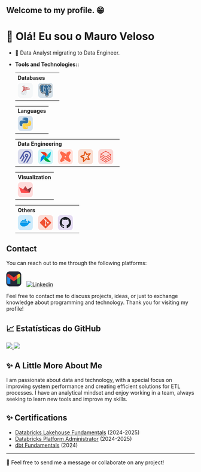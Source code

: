 <div style="display: inline_block">

## Welcome to my profile. 😁

# 👋 Olá! Eu sou o Mauro Veloso

- 💼 Data Analyst migrating to Data Engineer.

<!--
<div style="display: inline_block"><br>
  <img align="center" alt="CSS" height="30" width="40" src="https://raw.githubusercontent.com/devicons/devicon/master/icons/css3/css3-original.svg">
  <img align="center" alt="HTML" height="30" width="40" src="https://raw.githubusercontent.com/devicons/devicon/master/icons/html5/html5-original.svg">
  <img align="center" alt="Js" height="30" width="40" src="https://raw.githubusercontent.com/devicons/devicon/master/icons/javascript/javascript-plain.svg">
  <a href="https://www.microsoft.com/pt-br/sql-server/sql-server-downloads"><img align="center" alt="Ts" height="50" width="60" src="https://github.com/MvJr98/fancy-icons/blob/main/sql_server/sql%20server.svg">
  <a href="https://www.python.org"><img align="center" alt="Ts" height="50" width="60" src="https://github.com/MvJr98/fancy-icons/blob/main/python/python.svg">
  <a href="https://spark.apache.org"><img align="center" alt="Ts" height="50" width="60" src="https://github.com/MvJr98/fancy-icons/blob/main/spark/spark.svg">
  <a href="https://www.getdbt.com"><img align="center" alt="Ts" height="50" width="60" src="https://github.com/MvJr98/fancy-icons/blob/main/dbt/dbt.svg">
</div>
-->
- **Tools and Technologies::**
  
  <table>
    <tr>
      <th>Databases</th>
    </tr>
    <tr>
      <td align="left">
        <a href="https://www.microsoft.com/pt-br/sql-server"><img alt="SQL Server" width="40px" style="padding-right:10px;" src="https://github.com/MvJr98/fancy-icons/blob/main/sql_server/sql%20server.svg"/></a>
        <a href="https://www.postgresql.org"><img alt="Postgres" width="40px" style="padding-right:10px;" src="https://github.com/MvJr98/fancy-icons/blob/main/postgres/postgres.svg"/></a>
      </td>
    </tr>
  </table>
  
  <table>
    <tr>
      <th>Languages</th>
    </tr>
    <tr>
      <td align="left">
        <a href="https://www.python.org"><img alt="Python" width="40px" style="padding-right:10px;" src="https://github.com/MvJr98/fancy-icons/blob/main/python/python.svg"/></a>
      </td>
    </tr>
  </table>
  
  <table>
    <tr>
      <th>Data Engineering</th>
    </tr>
    <tr>
      <td align="left">
        <a href="https://airbyte.com"><img alt="Airbyte" width="40px" style="padding-right:10px;" src="https://github.com/MvJr98/fancy-icons/blob/main/airbyte/airbyte.svg"/></a>
        <a href="https://airflow.apache.org"><img alt="Airflow" width="40px" style="padding-right:10px;" src="https://github.com/MvJr98/fancy-icons/blob/main/airflow/airflow.svg"/></a>
        <a href="https://www.getdbt.com"><img alt="DBT" width="40px" style="padding-right:10px;" src="https://github.com/MvJr98/fancy-icons/blob/main/dbt/dbt.svg"/></a>
        <a href="https://spark.apache.org"><img alt="Spark" width="40px" style="padding-right:10px;" src="https://github.com/MvJr98/fancy-icons/blob/main/apache_spark/apache_spark.svg"/></a>
        <a href="https://www.databricks.com"><img alt="Databricks" width="40px" style="padding-right:10px;" src="https://github.com/MvJr98/fancy-icons/blob/main/databricks/databricks.svg"/></a>
      </td>
    </tr>
  </table>
  <table>
    <tr>
      <th>Visualization</th>
    </tr>
    <tr>
      <td align="left">
        <a href="https://streamlit.io"><img alt="Streamlit" width="40px" style="padding-right:10px;" src="https://github.com/MvJr98/fancy-icons/blob/main/streamlit/streamlit.svg"/></a>
      </td>
    </tr>
  </table>

  <table>
    <tr>
      <th>Others</th>
    </tr>
    <tr>
      <td align="left">
        <a href="https://www.docker.com/"><img alt="Docker" width="40px" style="padding-right:10px;" src="https://github.com/MvJr98/fancy-icons/blob/main/docker/docker.svg"/></a>
        <a href="https://git-scm.com"><img alt="Git" width="40px" style="padding-right:10px;" src="https://github.com/MvJr98/fancy-icons/blob/main/git/git.svg"/></a>
        <a href="https://github.com"><img alt="GitHub" width="40px" style="padding-right:10px;" src="https://github.com/MvJr98/fancy-icons/blob/main/github/github.svg"/></a>
      </td>
    </tr>
  </table>

## Contact
You can reach out to me through the following platforms:
<div style="display: inline_block">
  <a href="mailto:mvjr98@gmail.com"><img alt="Gmail" width="40px" style="padding-right:10px;" src="https://github.com/tandpfun/skill-icons/blob/main/icons/Gmail-Dark.svg" target="_blank"></a>
  <a href="https://www.linkedin.com/in/mauro-veloso" target="_blank"><img alt="Linkedin" width="40px" style="padding-right:10px;" src="https://raw.githubusercontent.com/maurodesouza/profile-readme-generator/master/src/assets/icons/social/linkedin/default.svg" target="_blank"></a>
</div>

Feel free to contact me to discuss projects, ideas, or just to exchange knowledge about programming and technology. Thank you for visiting my profile!

</div>

## 📈 Estatísticas do GitHub
<div>
  <a href="https://github.com/MvJr98">
    <img height="180em" src="https://github-readme-stats.vercel.app/api?username=MvJr98&show_icons=true&theme=tokyonight&include_all_commits=true&count_private=true"/>
    <img height="180em" src="https://github-readme-stats.vercel.app/api/top-langs/?username=MvJr98&layout=compact&langs_count=6&theme=tokyonight"/>
  </a>
</div>

## ✨ A Little More About Me

I am passionate about data and technology, with a special focus on improving system performance and creating efficient solutions for ETL processes. I have an analytical mindset and enjoy working in a team, always seeking to learn new tools and improve my skills.

## ✨ Certifications

- [Databricks Lakehouse Fundamentals](https://credentials.databricks.com/c1e345d4-d200-46cf-ba11-c29b0d7891a1) (2024-2025)
- [Databricks Platform Administrator](https://credentials.databricks.com/5388a6e6-8ef9-4517-8872-93f3848fdba0#gs.exb22j) (2024-2025)
- [dbt Fundamentals](https://credentials.getdbt.com/fafb977c-7fae-44e4-9f8c-272ce86fc760) (2024)

---

💬 Feel free to send me a message or collaborate on any project!
